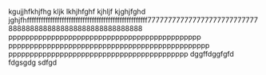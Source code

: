 kgujjhfkhjfhg
kljk
lkhjhfghf
kjhljf
kjghjfghd
jghjfhffffffffffffffffffffffffffffffffffffffffffffffffffff777777777777777777777777777
8888888888888888888888888888888
ppppppppppppppppppppppppppppppppppppppppppppp
ppppppppppppppppppppppppppppppppppppppppppppppp
pppppppppppppppppppppppppppppppppppppppppp
dggffdggfgfd
fdgsgdg
sdfgd
